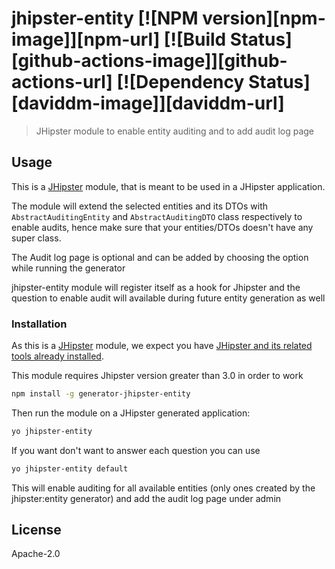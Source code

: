 # jhipster-entity [![NPM version][npm-image]][npm-url] [![Build Status][github-actions-image]][github-actions-url] [![Dependency Status][daviddm-image]][daviddm-url]
> JHipster module to enable entity auditing and to add audit log page

## Usage

This is a [JHipster](http://jhipster.github.io/) module, that is meant to be used in a JHipster application.

The module will extend the selected entities and its DTOs with `AbstractAuditingEntity` and `AbstractAuditingDTO` class respectively to enable audits, hence make sure that your entities/DTOs doesn't have any super class.

The Audit log page is optional and can be added by choosing the option while running the generator

jhipster-entity module will register itself as a hook for Jhipster and the question to enable audit will available during future entity generation as well

### Installation

As this is a [JHipster](http://jhipster.github.io/) module, we expect you have [JHipster and its related tools already installed](http://jhipster.github.io/installation.html).

This module requires Jhipster version greater than 3.0 in order to work

```bash
npm install -g generator-jhipster-entity
```

Then run the module on a JHipster generated application:

```bash
yo jhipster-entity
```

If you want don't want to answer each question you can use

```bash
yo jhipster-entity default
```
This will enable auditing for all available entities (only ones created by the jhipster:entity generator) and add the audit log page under admin

## License

Apache-2.0
